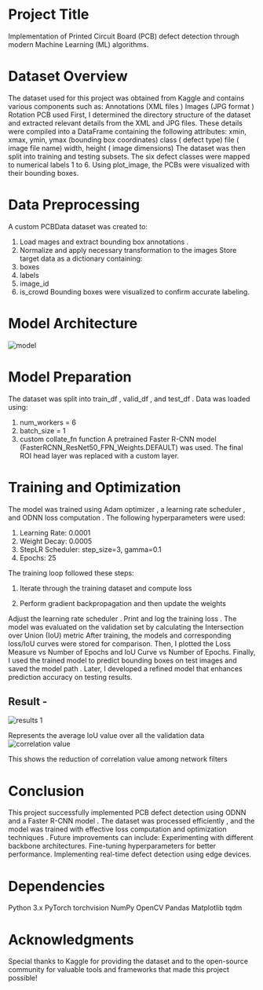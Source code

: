 # Project Title
Implementation of Printed Circuit Board (PCB) defect detection through modern Machine Learning (ML) algorithms.

# Dataset Overview

The dataset  used for this project was obtained from Kaggle  and contains various components such as:
Annotations (XML files )
Images (JPG format )
Rotation 
PCB used
First, I determined the directory structure of the dataset and extracted relevant details from the XML and JPG  files. These details were compiled into a DataFrame  containing the following attributes:
xmin, xmax, ymin, ymax (bounding box coordinates)
class ( defect type)
file ( image file name)
width, height ( image dimensions)
The dataset was then split into training and testing  subsets. The six defect classes were mapped to numerical labels 1 to 6. Using plot_image, the PCBs  were visualized with their bounding boxes.

# Data Preprocessing

A custom PCBData dataset was created to:
1. Load mages and extract bounding box annotations .
2. Normalize and apply necessary transformation to the images Store target data as a dictionary containing:
3. boxes
4. labels
5. image_id
6.  is_crowd
Bounding boxes were visualized to confirm accurate labeling.

# Model Architecture
![model](https://github.com/user-attachments/assets/8c1aff7c-96f4-437d-a3be-1c45bed397a2)

# Model Preparation
The dataset was split into train_df , valid_df , and test_df . Data was loaded using:
1. num_workers = 6
2. batch_size = 1
3. custom  collate_fn function
A pretrained Faster R-CNN model (FasterRCNN_ResNet50_FPN_Weights.DEFAULT) was used. The final ROI head  layer was replaced with a custom layer.



# Training and Optimization
The model was trained using Adam optimizer , a learning rate scheduler , and ODNN loss computation . The following hyperparameters were used:
1. Learning Rate: 0.0001
2. Weight Decay: 0.0005
3.  StepLR Scheduler: step_size=3, gamma=0.1
4. Epochs: 25
   
The training loop  followed these steps:
1. Iterate through the training dataset and compute loss


 2. Perform gradient backpropagation and then update the weights



Adjust the learning rate scheduler .
Print and log the training loss .
The model was evaluated on the validation set by calculating the Intersection over Union (IoU)  metric
After training, the models  and corresponding loss/IoU curves  were stored for comparison. Then, I plotted  the Loss Measure vs Number of Epochs and IoU Curve vs Number of Epochs. Finally, I used the trained model to predict  bounding boxes on test images  and saved the model path . Later, I developed a refined model  that enhances prediction accuracy  on testing results.

## Result - 
![results 1](https://github.com/user-attachments/assets/cdfec633-f1e5-4529-8b54-d2a00e68b53a)

Represents the average IoU value over all the validation data
![correlation value](https://github.com/user-attachments/assets/170d9f33-dbde-4c8a-aeaf-074683e68ca9)


This shows the reduction of correlation value among network filters

# Conclusion
This project successfully implemented PCB defect detection  using ODNN  and a Faster R-CNN model . The dataset was processed efficiently , and the model was trained with effective loss computation  and optimization techniques . Future improvements can include:
Experimenting with different backbone architectures.
Fine-tuning hyperparameters for better performance.
Implementing real-time defect detection using edge devices.


# Dependencies
 Python 3.x
 PyTorch
 torchvision
 NumPy
 OpenCV
 Pandas
 Matplotlib
 tqdm
 
# Acknowledgments
Special thanks to Kaggle  for providing the dataset  and to the open-source community  for valuable tools and frameworks  that made this project possible!



